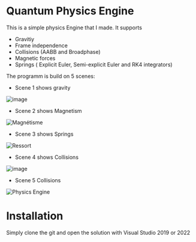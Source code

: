 # Quantum Physics Engine

This is a simple physics Engine that I made. It supports
- Gravitiy
- Frame independence
- Collisions (AABB and Broadphase)
- Magnetic forces
- Springs ( Explicit Euler, Semi-explicit Euler and RK4 integrators)

The programm is build on 5 scenes:
- Scene 1 shows gravity

![image](https://github.com/Blacksun1234/Quantum-Physics-Engine/assets/42350253/3014aeaa-a2b1-4c59-bcb2-e4707f3263ee)

- Scene 2 shows Magnetism

![Magnétisme](https://github.com/Blacksun1234/Quantum-Physics-Engine/assets/42350253/00ed2d5b-0f95-4271-92b3-00218fa8f597)

- Scene 3 shows Springs

![Ressort](https://github.com/Blacksun1234/Quantum-Physics-Engine/assets/42350253/5d224895-f26e-4a0f-8e87-325e8290b126)

- Scene 4 shows Collisions

![image](https://github.com/Blacksun1234/Quantum-Physics-Engine/assets/42350253/35d8fb20-8f38-489c-a62e-6fb519d80af7)

- Scene 5 Collisions

![Physics Engine](https://github.com/Blacksun1234/Quantum-Physics-Engine/assets/42350253/5f78d7a6-652a-4522-bb0c-75731539e2a7)

# Installation
Simply clone the git and open the solution with Visual Studio 2019 or 2022
